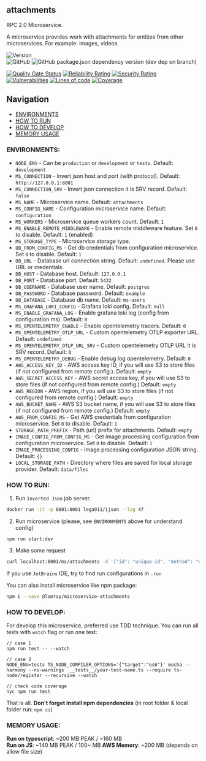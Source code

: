 attachments
-------------------

RPC 2.0 Microservice.

A microservice provides work with attachments for entities from other microservices. For example: images, videos.

![Version](https://img.shields.io/badge/dynamic/json.svg?url=https%3A%2F%2Fraw.githubusercontent.com%2FLomray-Software%2Fmicroservices%2Fstaging%2Fmicroservices%2Fattachments%2Fpackage.json&label=Staging%20version&query=$.version&colorB=blue)  
![GitHub](https://img.shields.io/github/license/Lomray-Software/microservices)
![GitHub package.json dependency version (dev dep on branch)](https://img.shields.io/github/package-json/dependency-version/Lomray-Software/microservices/dev/typescript/staging)

[![Quality Gate Status](https://sonarqube-proxy.lomray.com/status/microservice-attachments?token=6aec7092850771ce2bcc1776d66efccc)](https://sonarqube.lomray.com/dashboard?id=microservice-attachments)
[![Reliability Rating](https://sonarqube-proxy.lomray.com/reliability/microservice-attachments?token=6aec7092850771ce2bcc1776d66efccc)](https://sonarqube.lomray.com/dashboard?id=microservice-attachments)
[![Security Rating](https://sonarqube-proxy.lomray.com/security/microservice-attachments?token=6aec7092850771ce2bcc1776d66efccc)](https://sonarqube.lomray.com/dashboard?id=microservice-attachments)
[![Vulnerabilities](https://sonarqube-proxy.lomray.com/vulnerabilities/microservice-attachments?token=6aec7092850771ce2bcc1776d66efccc)](https://sonarqube.lomray.com/dashboard?id=microservice-attachments)
[![Lines of code](https://sonarqube-proxy.lomray.com/lines/microservice-attachments?token=6aec7092850771ce2bcc1776d66efccc)](https://sonarqube.lomray.com/dashboard?id=microservice-attachments)
[![Coverage](https://sonarqube-proxy.lomray.com/coverage/microservice-attachments?token=6aec7092850771ce2bcc1776d66efccc)](https://sonarqube.lomray.com/dashboard?id=microservice-attachments)

## Navigation
- [ENVIRONMENTS](#environments)
- [HOW TO RUN](#how-to-run)
- [HOW TO DEVELOP](#how-to-develop)
- [MEMORY USAGE](#memory-usage)

### <a id="environments"></a>ENVIRONMENTS:
- `NODE_ENV` - Can be `production` or `development` or `tests`. Default: `development`
- `MS_CONNECTION` - Invert json host and port (with protocol). Default: `http://127.0.0.1:8001`
- `MS_CONNECTION_SRV` - Invert json connection it is SRV record. Default: `false`
- `MS_NAME` - Microservice name. Default: `attachments`
- `MS_CONFIG_NAME` - Configuration microservice name. Default: `configuration` 
- `MS_WORKERS` - Microservice queue workers count. Default: `1`
- `MS_ENABLE_REMOTE_MIDDLEWARE` - Enable remote middleware feature. Set `0` to disable. Default: `1` (enabled)
- `MS_STORAGE_TYPE` - Microservice storage type.
- `DB_FROM_CONFIG_MS` - Get db credentials from configuration microservice. Set `0` to disable. Default: `1`
- `DB_URL` - Database url connection string. Default: `undefined`. Please use URL or credentials.
- `DB_HOST` - Database host. Default: `127.0.0.1`
- `DB_PORT` - Database port. Default: `5432`
- `DB_USERNAME` - Database user name. Default: `postgres`
- `DB_PASSWORD` - Database password. Default: `example`
- `DB_DATABASE` - Database db name. Default: `ms-users`
- `MS_GRAFANA_LOKI_CONFIG` - Grafana loki config. Default: `null`
- `MS_ENABLE_GRAFANA_LOG` - Enable grafana loki log (config from configuration ms). Default: `0`
- `MS_OPENTELEMETRY_ENABLE` - Enable opentelemetry tracers. Default: `0`
- `MS_OPENTELEMETRY_OTLP_URL` - Custom opentelemetry OTLP exporter URL. Default: `undefined`
- `MS_OPENTELEMETRY_OTLP_URL_SRV` - Custom opentelemetry OTLP URL it is SRV record. Default: `0`
- `MS_OPENTELEMETRY_DEBUG` - Enable debug log opentelemetry. Default: `0`
- `AWS_ACCESS_KEY_ID` - AWS access key ID, if you will use S3 to store files (if not configured from remote config.). Default: `empty`
- `AWS_SECRET_ACCESS_KEY` - AWS secret access key, if you will use S3 to store files (if not configured from remote config.) Default: `empty`
- `AWS_REGION` - AWS region, if you will use S3 to store files (if not configured from remote config.) Default: `empty`
- `AWS_BUCKET_NAME` - AWS S3 bucket name, if you will use S3 to store files (if not configured from remote config.) Default: `empty`
- `AWS_FROM_CONFIG_MS` - Get AWS credentials from configuration microservice. Set `0` to disable. Default: `1`
- `STORAGE_PATH_PREFIX` - Path (url) prefix for attachments. Default: `empty`
- `IMAGE_CONFIG_FROM_CONFIG_MS` - Get image processing configuration from configuration microservice. Set `0` to disable. Default: `1`
- `IMAGE_PROCESSING_CONFIG` - Image processing configuration JSON string. Default: `{}`
- `LOCAL_STORAGE_PATH` - Directory where files are saved for local storage provider. Default: `data/files`

### <a id="how-to-run"></a>HOW TO RUN:
1. Run `Inverted Json` job server.
```bash
docker run -it -p 8001:8001 lega911/ijson --log 47
```
2. Run microservice (please, see `ENVIRONMENTS` above for understand config)
```
npm run start:dev
```
3. Make some request
```bash
curl localhost:8001/ms/attachments -d '{"id": "unique-id", "method": "demo", "params": {}}'
```

If you use `JetBrains` IDE, try to find run configurations in `.run`

You can also install microservice like npm package:
```bash
npm i --save @lomray/microservice-attachments
```

### <a id="how-to-develop"></a>HOW TO DEVELOP:
For develop this microservice, preferred use TDD technique.
You can run all tests with `watch` flag or run one test:
```
// case 1
npm run test -- --watch

// case 2
NODE_ENV=tests TS_NODE_COMPILER_OPTIONS='{"target":"es6"}' mocha --harmony --no-warnings  __tests__/your-test-name.ts --require ts-node/register --recursive --watch

// check code coverage
nyc npm run test
```

That is all. **Don't forget install npm dependencies**
(in root folder & local folder run:  `npm ci`)

### <a id="memory-usage"></a>MEMORY USAGE:

__Run on typescript__: ~200 MB PEAK / ~160 MB  
__Run on JS__: ~140 MB PEAK / 100~ MB
__AWS Memory__: ~200 MB (depends on allow file size)
